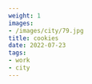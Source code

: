 ```yaml
---
weight: 1
images:
- /images/city/79.jpg
title: cookies
date: 2022-07-23
tags:
- work
- city
---
```

